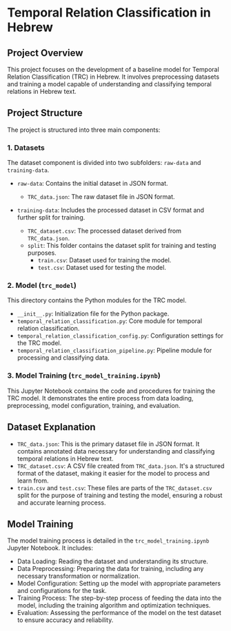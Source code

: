 # Temporal Relation Classification in Hebrew

## Project Overview
This project focuses on the development of a baseline model for Temporal Relation Classification (TRC) in Hebrew. It involves preprocessing datasets and training a model capable of understanding and classifying temporal relations in Hebrew text.

## Project Structure
The project is structured into three main components:

### 1. Datasets
The dataset component is divided into two subfolders: `raw-data` and `training-data`.

- `raw-data`: Contains the initial dataset in JSON format.
  - `TRC_data.json`: The raw dataset file in JSON format.

- `training-data`: Includes the processed dataset in CSV format and further split for training.
  - `TRC_dataset.csv`: The processed dataset derived from `TRC_data.json`.
  - `split`: This folder contains the dataset split for training and testing purposes.
    - `train.csv`: Dataset used for training the model.
    - `test.csv`: Dataset used for testing the model.

### 2. Model (`trc_model`)
This directory contains the Python modules for the TRC model.
- `__init__.py`: Initialization file for the Python package.
- `temporal_relation_classification.py`: Core module for temporal relation classification.
- `temporal_relation_classification_config.py`: Configuration settings for the TRC model.
- `temporal_relation_classification_pipeline.py`: Pipeline module for processing and classifying data.

### 3. Model Training (`trc_model_training.ipynb`)
This Jupyter Notebook contains the code and procedures for training the TRC model. It demonstrates the entire process from data loading, preprocessing, model configuration, training, and evaluation.

## Dataset Explanation
- `TRC_data.json`: This is the primary dataset file in JSON format. It contains annotated data necessary for understanding and classifying temporal relations in Hebrew text.
- `TRC_dataset.csv`: A CSV file created from `TRC_data.json`. It's a structured format of the dataset, making it easier for the model to process and learn from.
- `train.csv` and `test.csv`: These files are parts of the `TRC_dataset.csv` split for the purpose of training and testing the model, ensuring a robust and accurate learning process.

## Model Training
The model training process is detailed in the `trc_model_training.ipynb` Jupyter Notebook. It includes:
- Data Loading: Reading the dataset and understanding its structure.
- Data Preprocessing: Preparing the data for training, including any necessary transformation or normalization.
- Model Configuration: Setting up the model with appropriate parameters and configurations for the task.
- Training Process: The step-by-step process of feeding the data into the model, including the training algorithm and optimization techniques.
- Evaluation: Assessing the performance of the model on the test dataset to ensure accuracy and reliability.
